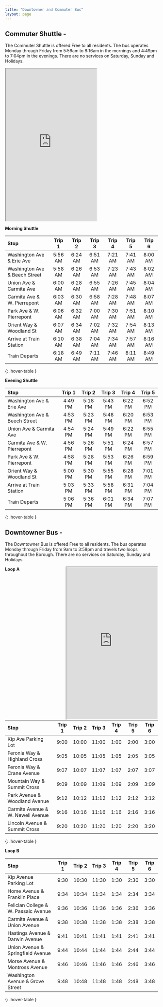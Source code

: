 ```yaml
---
title: "Downtowner and Commuter Bus"
layout: page
---
```


## Commuter Shuttle - 

The Commuter Shuttle is offered Free to all residents. The bus operates Monday through Friday from
5:56am to 8:16am in the mornings and 4:49pm to 7:04pm in the evenings. There are no services on Saturday,
Sunday and Holidays.  

<div style="float: right;">
<iframe src="https://www.google.com/maps/d/embed?mid=z9E2BG8u0Qag.kLkdVR40gGZo" width="300" height="500"></iframe>


**Morning Shuttle**

| Stop | Trip 1 | Trip 2 | Trip 3 | Trip 4 | Trip 5 | Trip 6  | 
|:----------------------------|:----:|:----:|:----:|:----:|:----:|:----:|
| Washington Ave & Erie Ave |5:56 AM | 6:24 AM | 6:51 AM | 7:21 AM | 7:41 AM | 8:00 AM |
| Washington Ave & Beech Street |5:58 AM | 6:26 AM | 6:53 AM | 7:23 AM | 7:43 AM |8:02 AM |
| Union Ave & Carmita Ave |6:00 AM | 6:28 AM | 6:55 AM | 7:26 AM | 7:45 AM | 8:04 AM |
| Carmita Ave & W. Pierrepont | 6:03 AM | 6:30 AM | 6:58 AM | 7:28 AM | 7:48 AM | 8:07 AM |
| Park Ave & W. Pierrepont | 6:06 AM | 6:32 AM | 7:00 AM | 7:30 AM | 7:51 AM | 8:10 AM |
| Orient Way & Woodland St | 6:07 AM | 6:34 AM | 7:02 AM | 7:32 AM | 7:54 AM | 8:13 AM |
| Arrive at Train Station | 6:10 AM | 6:38 AM | 7:04 AM | 7:34 AM | 7:57 AM | 8:16 AM  |
| Train Departs | 6:18 AM	| 6:49 AM	 | 7:11 AM | 7:46 AM	| 8:11 AM	 | 8:49 AM	|
{: .hover-table }


**Evening Shuttle**

| Stop | Trip 1 | Trip 2 | Trip 3 | Trip 4 | Trip 5 |
|:----------------------------|:----:|:----:|:----:|:----:|:----:|
| Washington Ave & Erie Ave | 4:49 PM | 5:18 PM | 5:43 PM | 6:22 PM | 6:52 PM |
| Washington Ave & Beech Street |4:53 PM | 5:23 PM | 5:48 PM | 6:20 PM | 6:53 PM |
| Union Ave & Carmita Ave |4:54 PM | 5:24 PM | 5:49 PM | 6:22 PM | 6:55 PM |
| Carmita Ave & W. Pierrepont | 4:56 PM | 5:26 PM | 5:51 PM | 6:24 PM | 6:57 PM |
| Park Ave & W. Pierrepont | 4:58 PM | 5:28 PM | 5:53 PM | 6:26 PM | 6:59 PM |
| Orient Way & Woodland St | 5:00 PM | 5:30 PM | 5:55 PM | 6:28 PM | 7:01 PM |
| Arrive at Train Station | 5:03 PM | 5:33 PM | 5:58 PM | 6:31 PM | 7:04 PM |
| Train Departs | 5:06 PM | 5:36 PM | 6:01 PM | 6:34 PM | 7:07 PM |
{: .hover-table }


## Downtowner Bus - 

The Downtowner Bus is offered Free to all residents. The bus operates Monday through Friday from
9am to 3:58pm and travels two loops throughout the Borough. There are no services on Saturday,
Sunday and Holidays.  

<div style="float: right;">
  <iframe src="https://www.google.com/maps/d/embed?mid=z9E2BG8u0Qag.kkVKv7_elh6M" width="300" height="500"></iframe>
</div>


**Loop A**

| Stop | Trip 1 | Trip 2 | Trip 3 | Trip 4 | Trip 5 | Trip 6  | 
|:----------------------------|:----:|:----:|:----:|:----:|:----:|:----:|
| Kip Ave Parking Lot | 9:00 | 10:00 | 11:00 | 1:00 | 2:00 | 3:00 |
| Feronia Way & Highland Cross | 9:05 | 10:05  | 11:05 | 1:05 | 2:05 | 3:05 |
| Feronia Way & Crane Avenue | 9:07 | 10:07 | 11:07 | 1:07 | 2:07 | 3:07 |
| Mountain Way & Summit Cross | 9:09 | 10:09 | 11:09 | 1:09 | 2:09 | 3:09 |
| Park Avenue & Woodland Avenue | 9:12 | 10:12 | 11:12 | 1:12 | 2:12 | 3:12 |
| Carmita Avenue & W. Newell Avenue | 9:16 | 10:16 | 11:16 | 1:16 | 2:16 | 3:16 |
| Lincoln Avenue & Summit Cross | 9:20 | 10:20 | 11:20 | 1:20 | 2:20 | 3:20 |
{: .hover-table }

**Loop B**

| Stop | Trip 1 | Trip 2 | Trip 3 | Trip 4 | Trip 5 | Trip 6  | 
|:----------------------------|:----:|:----:|:----:|:----:|:----:|:----:|
| Kip Avenue Parking Lot | 9:30 | 10:30 | 11:30 | 1:30 | 2:30 | 3:30 |
| Home Avenue & Franklin Place | 9:34 | 10:34 | 11:34 | 1:34 | 2:34 | 3:34 |
| Felician College & W. Passaic Avenue | 9:36 | 10:36 | 11:36 | 1:36 | 2:36 | 3:36 |
| Carmita Avenue & Union Avenue | 9:38 | 10:38 | 11:38 | 1:38 | 2:38 | 3:38 |
| Hastings Avenue & Darwin Avenue | 9:41 | 10:41 | 11:41 | 1:41 | 2:41 | 3:41 |
| Union Avenue & Springfield Avenue | 9:44 | 10:44 | 11:44 | 1:44 | 2:44 | 3:44 |
| Morse Avenue & Montross Avenue | 9:46 | 10:46 | 11:46 | 1:46 | 2:46 | 3:46 |
| Washington Avenue & Grove Street | 9:48 | 10:48 | 11:48 | 1:48 | 2:48 | 3:48 |
{: .hover-table }
